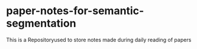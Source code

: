 # paper-notes-for-semantic-segmentation
This is a Repositoryused to store notes made during daily reading of papers
